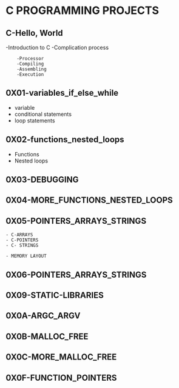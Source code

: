 # C PROGRAMMING PROJECTS
## C-Hello, World
-Introduction to C
-Complication process

		-Processor
		-Compiling
		-Assembling
		-Execution
## 0X01-variables_if_else_while
  - variable
  - conditional statements
  - loop statements

## 0X02-functions_nested_loops
   - Functions
   - Nested loops
## 0X03-DEBUGGING
## 0X04-MORE_FUNCTIONS_NESTED_LOOPS
## 0X05-POINTERS_ARRAYS_STRINGS
	- C-ARRAYS
	- C-POINTERS
	- C- STRINGS

	- MEMORY LAYOUT
## 0X06-POINTERS_ARRAYS_STRINGS
## 0X09-STATIC-LIBRARIES
## 0X0A-ARGC_ARGV
## 0X0B-MALLOC_FREE
## 0X0C-MORE_MALLOC_FREE
## 0X0F-FUNCTION_POINTERS